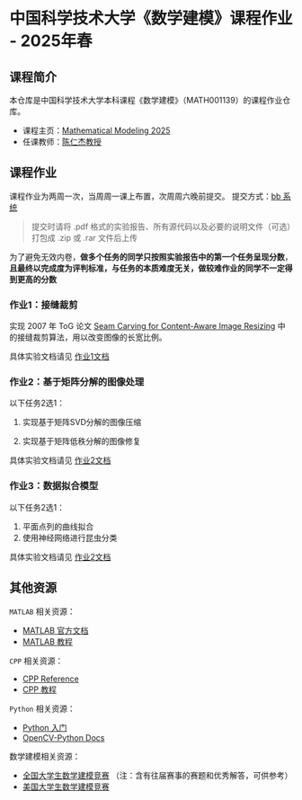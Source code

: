# 中国科学技术大学《数学建模》课程作业 - 2025年春

## 课程简介

本仓库是中国科学技术大学本科课程《数学建模》（MATH001139）的课程作业仓库。

- 课程主页：[Mathematical Modeling 2025](http://staff.ustc.edu.cn/~renjiec/mm2025/)
- 任课教师：[陈仁杰教授](http://staff.ustc.edu.cn/~renjiec/)

## 课程作业

课程作业为两周一次，当周周一课上布置，次周周六晚前提交。
提交方式：[bb 系统](https://www.bb.ustc.edu.cn/)
> 提交时请将 .pdf 格式的实验报告、所有源代码以及必要的说明文件（可选）打包成 .zip 或 .rar 文件后上传

为了避免无效内卷，**做多个任务的同学只按照实验报告中的第一个任务呈现分数**，**且最终以完成度为评判标准，与任务的本质难度无关，做较难作业的同学不一定得到更高的分数**

### 作业1：接缝裁剪

实现 2007 年 ToG 论文 [Seam Carving for Content-Aware Image Resizing](https://dl.acm.org/doi/10.1145/1276377.1276390) 中的接缝裁剪算法，用以改变图像的长宽比例。

具体实验文档请见 [作业1文档](./hw_1/README.md)

### 作业2：基于矩阵分解的图像处理

以下任务2选1：  

1. 实现基于矩阵SVD分解的图像压缩

2. 实现基于矩阵低秩分解的图像修复

具体实验文档请见 [作业2文档](./hw_2/README.md)

### 作业3：数据拟合模型

以下任务2选1：
1. 平面点列的曲线拟合
2. 使用神经网络进行昆虫分类

具体实验文档请见 [作业2文档](./hw_3/README.md)

## 其他资源

`MATLAB` 相关资源：
- [MATLAB 官方文档](https://ww2.mathworks.cn/help/matlab/index.html?s_tid=hc_panel)
- [MATLAB 教程](https://www.cainiaojc.com/matlab/matlab-tutorial.html)

`CPP` 相关资源：
- [CPP Reference](https://en.cppreference.com/w/)
- [CPP 教程](https://www.runoob.com/cplusplus/cpp-tutorial.html)

`Python` 相关资源：
- [Python 入门](https://github.com/walter201230/Python)
- [OpenCV-Python Docs](https://codec.wang/docs/opencv)

数学建模相关资源：
- [全国大学生数学建模竞赛](https://www.mcm.edu.cn/) （注：含有往届赛事的赛题和优秀解答，可供参考）
- [美国大学生数学建模竞赛](https://www.comap.com/contests/mcm-icm)
